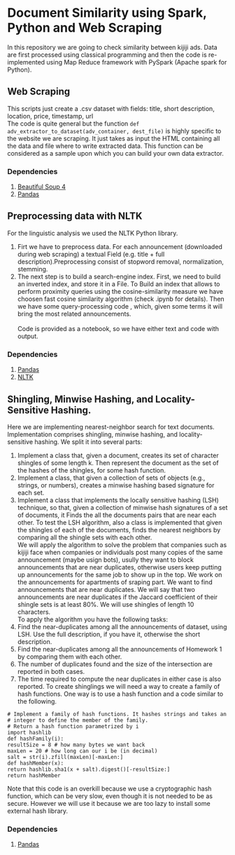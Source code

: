 # Document Similarity using Spark, Python and Web Scraping
In this repository we are going to check similarity between kijiji ads. 
Data are first processed using classical programming and then the code 
is re-implemented using Map Reduce framework with PySpark (Apache 
spark for Python).

## Web Scraping
This scripts just create a .csv dataset with fields: title, short description, location, price, timestamp, url <br>
The code is quite general but the function ```def adv_extractor_to_dataset(adv_container, dest_file)``` is highly specific to the website we are scraping. It just takes as input the HTML containing all the data and file where to write extracted data. This function can be considered as a sample upon which you can build your own data extractor.

### Dependencies
1. [Beautiful Soup 4](https://www.crummy.com/software/BeautifulSoup/bs4/doc/#installing-beautiful-soup)
2. [Pandas](https://pandas.pydata.org/docs/getting_started/index.html#getting-started)

## Preprocessing data with NLTK
For the linguistic analysis we used the NLTK Python library.
1. Firt we have to preprocess data. For each announcement (downloaded during web scraping) a textual Field (e.g. title + 
full description).Preprocessing consist of stopword removal, normalization, stemming.
2. The next step is to build a search-engine index. First, we need to build an inverted index,
and store it in a File. To Build an index that allows to perform proximity queries using the
cosine-similarity measure we have choosen fast cosine similarity algorithm (check .ipynb for details). Then we have some query-processing code , which, given some terms
it will bring the most related announcements.
<br><br>
Code is provided as a notebook, so we have either text and code with output.

### Dependencies
1. [Pandas](https://pandas.pydata.org/docs/getting_started/index.html#getting-started)
2. [NLTK](https://www.nltk.org/)


## Shingling, Minwise Hashing, and Locality-Sensitive Hashing.
Here we are implementing nearest-neighbor search for text documents. Implementation comprises shingling, 
minwise hashing, and locality-sensitive hashing. We split it into several parts:
1. Implement a class that, given a document, creates its set of character shingles of some length k.
Then represent the document as the set of the hashes of the shingles, for some hash function.
2. Implement a class, that given a collection of sets of objects (e.g., strings, or numbers), creates
a minwise hashing based signature for each set.
3. Implement a class that implements the locally sensitive hashing (LSH) technique, so that,
given a collection of minwise hash signatures of a set of documents, it Finds the all the
documents pairs that are near each other.
To test the LSH algorithm, also a class is implemented that given the shingles of each of the documents, finds 
the nearest neighbors by comparing all the shingle sets with each other. <br>
We will apply the algorithm to solve the problem that companies such as kijiji face when
companies or individuals post many copies of the same announcement (maybe usign bots), usully they want to block
announcements that are near duplicates, otherwise users keep putting up announcements for the
same job to show up in the top. We work on the announcements for apartments of sraping part.
We want to find announcements that are near duplicates. We will say that two announcements are near 
duplicates if the Jaccard coefficient of their shingle sets is at least 80%. We will use shingles
of length 10 characters. <br>
To apply the algorithm you have the following tasks:
1. Find the near-duplicates among all the announcements of dataset, using
LSH. Use the full description, if you have it, otherwise the short description.
2. Find the near-duplicates among all the announcements of Homework 1 by comparing them
with each other.
3. The number of duplicates found and the size of the intersection are reported in both cases.
4. The time required to compute the near duplicates in either case is also reported.
To create shinglings we will need a way to create a family of hash functions. One way is to use a hash function
and a code similar to the following.
```
# Implement a family of hash functions. It hashes strings and takes an
# integer to define the member of the family.
# Return a hash function parametrized by i
import hashlib
def hashFamily(i):
resultSize = 8 # how many bytes we want back
maxLen = 20 # how long can our i be (in decimal)
salt = str(i).zfill(maxLen)[-maxLen:]
def hashMember(x):
return hashlib.sha1(x + salt).digest()[-resultSize:]
return hashMember
```
Note that this code is an overkill because we use a cryptographic hash function, which can be very
slow, even though it is not needed to be as secure. However we will use it because we are too lazy to install some 
external hash library.
### Dependencies
1. [Pandas](https://pandas.pydata.org/docs/getting_started/index.html#getting-started)



